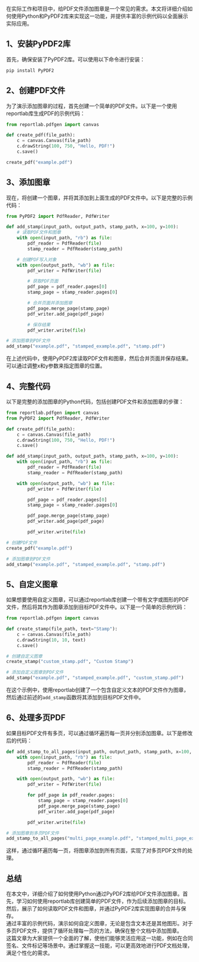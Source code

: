 在实际工作和项目中，给PDF文件添加图章是一个常见的需求。本文将详细介绍如何使用Python和PyPDF2库来实现这一功能，并提供丰富的示例代码以全面展示实际应用。
<a name="ECFFO"></a>
## 1、安装PyPDF2库
首先，确保安装了PyPDF2库。可以使用以下命令进行安装：
```bash
pip install PyPDF2
```
<a name="Vq76d"></a>
## 2、创建PDF文件
为了演示添加图章的过程，首先创建一个简单的PDF文件。以下是一个使用reportlab库生成PDF的示例代码：
```python
from reportlab.pdfgen import canvas

def create_pdf(file_path):
    c = canvas.Canvas(file_path)
    c.drawString(100, 750, "Hello, PDF!")
    c.save()

create_pdf("example.pdf")
```
<a name="pkYd3"></a>
## 3、添加图章
现在，将创建一个图章，并将其添加到上面生成的PDF文件中。以下是完整的示例代码：
```python
from PyPDF2 import PdfReader, PdfWriter

def add_stamp(input_path, output_path, stamp_path, x=100, y=100):
    # 读取PDF文件和图章
    with open(input_path, "rb") as file:
        pdf_reader = PdfReader(file)
        stamp_reader = PdfReader(stamp_path)

    # 创建PDF写入对象
    with open(output_path, "wb") as file:
        pdf_writer = PdfWriter(file)

        # 获取PDF页面
        pdf_page = pdf_reader.pages[0]
        stamp_page = stamp_reader.pages[0]

        # 合并页面并添加图章
        pdf_page.merge_page(stamp_page)
        pdf_writer.add_page(pdf_page)

        # 保存结果
        pdf_writer.write(file)

# 添加图章到PDF文件
add_stamp("example.pdf", "stamped_example.pdf", "stamp.pdf")
```
在上述代码中，使用PyPDF2库读取PDF文件和图章，然后合并页面并保存结果。可以通过调整x和y参数来指定图章的位置。
<a name="xH5Hv"></a>
## 4、完整代码
以下是完整的添加图章的Python代码，包括创建PDF文件和添加图章的步骤：
```python
from reportlab.pdfgen import canvas
from PyPDF2 import PdfReader, PdfWriter

def create_pdf(file_path):
    c = canvas.Canvas(file_path)
    c.drawString(100, 750, "Hello, PDF!")
    c.save()

def add_stamp(input_path, output_path, stamp_path, x=100, y=100):
    with open(input_path, "rb") as file:
        pdf_reader = PdfReader(file)
        stamp_reader = PdfReader(stamp_path)

    with open(output_path, "wb") as file:
        pdf_writer = PdfWriter(file)

        pdf_page = pdf_reader.pages[0]
        stamp_page = stamp_reader.pages[0]

        pdf_page.merge_page(stamp_page)
        pdf_writer.add_page(pdf_page)

        pdf_writer.write(file)

# 创建PDF文件
create_pdf("example.pdf")

# 添加图章到PDF文件
add_stamp("example.pdf", "stamped_example.pdf", "stamp.pdf")
```
<a name="iq5NG"></a>
## 5、自定义图章
如果想要使用自定义图章，可以通过reportlab库创建一个带有文字或图形的PDF文件，然后将其作为图章添加到目标PDF文件中。以下是一个简单的示例代码：
```python
from reportlab.pdfgen import canvas

def create_stamp(file_path, text="Stamp"):
    c = canvas.Canvas(file_path)
    c.drawString(10, 10, text)
    c.save()

# 创建自定义图章
create_stamp("custom_stamp.pdf", "Custom Stamp")

# 添加自定义图章到PDF文件
add_stamp("example.pdf", "stamped_example.pdf", "custom_stamp.pdf")
```
在这个示例中，使用reportlab创建了一个包含自定义文本的PDF文件作为图章，然后通过前述的`add_stamp`函数将其添加到目标PDF文件中。
<a name="IpCxe"></a>
## 6、处理多页PDF
如果目标PDF文件有多页，可以通过循环遍历每一页并分别添加图章。以下是修改后的代码：
```python
def add_stamp_to_all_pages(input_path, output_path, stamp_path, x=100, y=100):
    with open(input_path, "rb") as file:
        pdf_reader = PdfReader(file)
        stamp_reader = PdfReader(stamp_path)

    with open(output_path, "wb") as file:
        pdf_writer = PdfWriter(file)

        for pdf_page in pdf_reader.pages:
            stamp_page = stamp_reader.pages[0]
            pdf_page.merge_page(stamp_page)
            pdf_writer.add_page(pdf_page)

        pdf_writer.write(file)

# 添加图章到多页PDF文件
add_stamp_to_all_pages("multi_page_example.pdf", "stamped_multi_page_example.pdf", "stamp.pdf")
```
这样，通过循环遍历每一页，将图章添加到所有页面，实现了对多页PDF文件的处理。
<a name="pht31"></a>
## 总结
在本文中，详细介绍了如何使用Python通过PyPDF2库给PDF文件添加图章。首先，学习如何使用reportlab库创建简单的PDF文件，作为后续添加图章的目标。然后，展示了如何读取PDF文件和图章，并通过PyPDF2库实现图章的合并与保存。<br />通过丰富的示例代码，演示如何自定义图章，无论是包含文本还是其他图形。对于多页PDF文件，提供了循环处理每一页的方法，确保在整个文档中添加图章。<br />这篇文章为大家提供一个全面的了解，使他们能够灵活应用这一功能，例如在合同签名、文件标记等场景中。通过掌握这一技能，可以更高效地进行PDF文档处理，满足个性化的需求。
